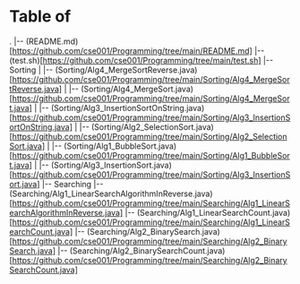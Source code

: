 # Table of 
.
|-- (README.md)[https://github.com/cse001/Programming/tree/main/README.md]
|-- (test.sh)[https://github.com/cse001/Programming/tree/main/test.sh]
|-- Sorting
|   |-- (Sorting/Alg4_MergeSortReverse.java)[https://github.com/cse001/Programming/tree/main/Sorting/Alg4_MergeSortReverse.java]
|   |-- (Sorting/Alg4_MergeSort.java)[https://github.com/cse001/Programming/tree/main/Sorting/Alg4_MergeSort.java]
|   |-- (Sorting/Alg3_InsertionSortOnString.java)[https://github.com/cse001/Programming/tree/main/Sorting/Alg3_InsertionSortOnString.java]
|   |-- (Sorting/Alg2_SelectionSort.java)[https://github.com/cse001/Programming/tree/main/Sorting/Alg2_SelectionSort.java]
|   |-- (Sorting/Alg1_BubbleSort.java)[https://github.com/cse001/Programming/tree/main/Sorting/Alg1_BubbleSort.java]
|   |-- (Sorting/Alg3_InsertionSort.java)[https://github.com/cse001/Programming/tree/main/Sorting/Alg3_InsertionSort.java]
|-- Searching
    |-- (Searching/Alg1_LinearSearchAlgorithmInReverse.java)[https://github.com/cse001/Programming/tree/main/Searching/Alg1_LinearSearchAlgorithmInReverse.java]
    |-- (Searching/Alg1_LinearSearchCount.java)[https://github.com/cse001/Programming/tree/main/Searching/Alg1_LinearSearchCount.java]
    |-- (Searching/Alg2_BinarySearch.java)[https://github.com/cse001/Programming/tree/main/Searching/Alg2_BinarySearch.java]
    |-- (Searching/Alg2_BinarySearchCount.java)[https://github.com/cse001/Programming/tree/main/Searching/Alg2_BinarySearchCount.java]
